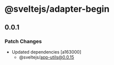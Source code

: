 # @sveltejs/adapter-begin

## 0.0.1
### Patch Changes

- Updated dependencies [a163000]
  - @sveltejs/app-utils@0.0.15
